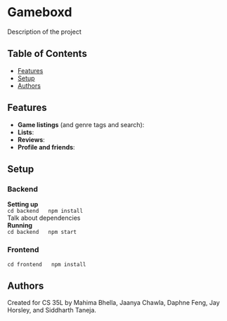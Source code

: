 # Gameboxd
Description of the project
## Table of Contents
- [Features](#features)
- [Setup](#setup)
- [Authors](#authors)
## Features
- **Game listings** (and genre tags and search): 
- **Lists**: 
- **Reviews**: 
- **Profile and friends**: 
## Setup
### Backend
**Setting up**  
`cd backend  
npm install`  
Talk about dependencies  
**Running**  
`cd backend  
npm start`  
### Frontend
`cd frontend  
npm install`
## Authors
Created for CS 35L by Mahima Bhella, Jaanya Chawla, Daphne Feng, Jay Horsley, and Siddharth Taneja.